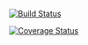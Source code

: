 [![Build Status](https://www.travis-ci.com/TechLution/TutorAllocationSystem.svg?branch=master)](https://www.travis-ci.com/TechLution/TutorAllocationSystem)

[![Coverage Status](https://coveralls.io/repos/github/TechLution/TutorAllocationSystem/badge.svg?branch=master)](https://coveralls.io/github/TechLution/TutorAllocationSystem?branch=master)
